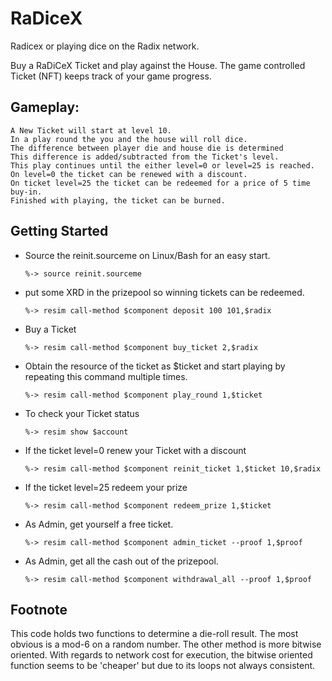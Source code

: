# RaDiceX

Radicex or playing dice on the Radix network.</br>

Buy a RaDiCeX Ticket and play against the House. The game controlled Ticket (NFT) keeps track of your game progress.</br>

## Gameplay:
    A New Ticket will start at level 10.
    In a play round the you and the house will roll dice.
    The difference between player die and house die is determined
    This difference is added/subtracted from the Ticket's level. 
    This play continues until the either level=0 or level=25 is reached. 
    On level=0 the ticket can be renewed with a discount. 
    On ticket level=25 the ticket can be redeemed for a price of 5 time buy-in.
    Finished with playing, the ticket can be burned.

## Getting Started
-   Source the reinit.sourceme on Linux/Bash for an easy start.

        %-> source reinit.sourceme
-   put some XRD in the prizepool so winning tickets can be redeemed.
       
        %-> resim call-method $component deposit 100 101,$radix
-   Buy a Ticket

        %-> resim call-method $component buy_ticket 2,$radix
-   Obtain the resource of the ticket as $ticket and start playing by repeating this command multiple times.

        %-> resim call-method $component play_round 1,$ticket
-   To check your Ticket status

        %-> resim show $account

-   If the ticket level=0 renew your Ticket with a discount

        %-> resim call-method $component reinit_ticket 1,$ticket 10,$radix

-   If the ticket level=25 redeem your prize

        %-> resim call-method $component redeem_prize 1,$ticket


-   As Admin, get yourself a free ticket.

        %-> resim call-method $component admin_ticket --proof 1,$proof

-   As Admin, get all the cash out of the prizepool.

        %-> resim call-method $component withdrawal_all --proof 1,$proof

## Footnote
This code holds two functions to determine a die-roll result. The most obvious is a mod-6 on a random number. The other method is more bitwise oriented. With regards to network cost for execution, the bitwise oriented function seems to be 'cheaper' but due to its loops not always consistent.

